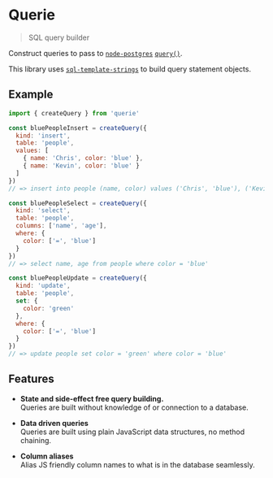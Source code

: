 # Querie
> SQL query builder

Construct queries to pass to [`node-postgres`](https://github.com/brianc/node-postgres) [`query()`](https://node-postgres.com/features/queries).

This library uses [`sql-template-strings`](https://github.com/felixfbecker/node-sql-template-strings) to build query statement objects.

## Example

```js
import { createQuery } from 'querie'

const bluePeopleInsert = createQuery({
  kind: 'insert',
  table: 'people',
  values: [
    { name: 'Chris', color: 'blue' },
    { name: 'Kevin', color: 'blue' }
  ]
})
// => insert into people (name, color) values ('Chris', 'blue'), ('Kevin', 'blue')

const bluePeopleSelect = createQuery({
  kind: 'select',
  table: 'people',
  columns: ['name', 'age'],
  where: {
    color: ['=', 'blue']
  }
})
// => select name, age from people where color = 'blue'

const bluePeopleUpdate = createQuery({
  kind: 'update',
  table: 'people',
  set: {
    color: 'green'
  },
  where: {
    color: ['=', 'blue']
  }
})
// => update people set color = 'green' where color = 'blue'
```

## Features

- **State and side-effect free query building.** <br>
  Queries are built without knowledge of or connection to a database.

- **Data driven queries** <br>
  Queries are built using plain JavaScript data structures, no method chaining.

- **Column aliases** <br>
  Alias JS friendly column names to what is in the database seamlessly.

